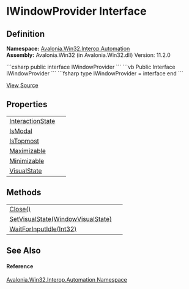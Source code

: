 # IWindowProvider Interface




## Definition
**Namespace:** <a href="N_Avalonia_Win32_Interop_Automation">Avalonia.Win32.Interop.Automation</a>  
**Assembly:** Avalonia.Win32 (in Avalonia.Win32.dll) Version: 11.2.0

<Tabs groupId="api-code-preview">
<TabItem value="csharp" label="C#">
```csharp
public interface IWindowProvider
```
</TabItem>
<TabItem value="vb" label="VB">
```vb
Public Interface IWindowProvider
```
</TabItem>
<TabItem value="fsharp" label="F#">
```fsharp
type IWindowProvider = interface end
```
</TabItem>
</Tabs>



<a href="https://github.com/AvaloniaUI/Avalonia/tree/master/src/Windows/Avalonia.Win32/Interop/Automation/IWindowProvider.cs" title="View the source code">View Source</a>



## Properties
<table>
<tr>
<td><a href="P_Avalonia_Win32_Interop_Automation_IWindowProvider_InteractionState">InteractionState</a></td>
<td> </td>
</tr>
<tr>
<td><a href="P_Avalonia_Win32_Interop_Automation_IWindowProvider_IsModal">IsModal</a></td>
<td> </td>
</tr>
<tr>
<td><a href="P_Avalonia_Win32_Interop_Automation_IWindowProvider_IsTopmost">IsTopmost</a></td>
<td> </td>
</tr>
<tr>
<td><a href="P_Avalonia_Win32_Interop_Automation_IWindowProvider_Maximizable">Maximizable</a></td>
<td> </td>
</tr>
<tr>
<td><a href="P_Avalonia_Win32_Interop_Automation_IWindowProvider_Minimizable">Minimizable</a></td>
<td> </td>
</tr>
<tr>
<td><a href="P_Avalonia_Win32_Interop_Automation_IWindowProvider_VisualState">VisualState</a></td>
<td> </td>
</tr>
</table>

## Methods
<table>
<tr>
<td><a href="M_Avalonia_Win32_Interop_Automation_IWindowProvider_Close">Close()</a></td>
<td> </td>
</tr>
<tr>
<td><a href="M_Avalonia_Win32_Interop_Automation_IWindowProvider_SetVisualState">SetVisualState(WindowVisualState)</a></td>
<td> </td>
</tr>
<tr>
<td><a href="M_Avalonia_Win32_Interop_Automation_IWindowProvider_WaitForInputIdle">WaitForInputIdle(Int32)</a></td>
<td> </td>
</tr>
</table>

## See Also


#### Reference
<a href="N_Avalonia_Win32_Interop_Automation">Avalonia.Win32.Interop.Automation Namespace</a>  
